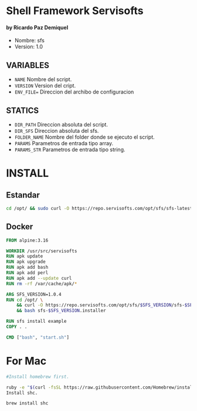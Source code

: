 # Shell Framework Servisofts
#### by Ricardo Paz Demiquel

- Nombre: sfs
- Version: 1.0


## VARIABLES
- `NAME` Nombre del script.
- `VERSION` Version del cript.
- `ENV_FILE=` Direccion del archibo de configuracion 

## STATICS
- `DIR_PATH` Direccion absoluta del script.
- `DIR_SFS` Direccion absoluta del sfs.
- `FOLDER_NAME` Nombre del folder donde se ejecuto el script.
- `PARAMS` Parametros de entrada tipo array.
- `PARAMS_STR` Parametros de entrada tipo string.



# INSTALL

## Estandar

```bash
cd /opt/ && sudo curl -O https://repo.servisofts.com/opt/sfs/sfs-latest.installer && sudo bash sfs-latest.installer
```

## Docker
```dockerfile
FROM alpine:3.16

WORKDIR /usr/src/servisofts
RUN apk update
RUN apk upgrade
RUN apk add bash
RUN apk add perl
RUN apk add --update curl
RUN rm -rf /var/cache/apk/*

ARG SFS_VERSION=1.0.4
RUN cd /opt/ \
    && curl -O https://repo.servisofts.com/opt/sfs/$SFS_VERSION/sfs-$SFS_VERSION.installer \
    && bash sfs-$SFS_VERSION.installer

RUN sfs install example
COPY . .

CMD ["bash", "start.sh"]
```




# For Mac
```bash
#Install homebrew first.

ruby -e "$(curl -fsSL https://raw.githubusercontent.com/Homebrew/install/master/install)" < /dev/null 2> /dev/null
Install shc.

brew install shc
```
